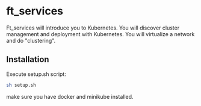 # ft_services

Ft_services will introduce you to Kubernetes. You will discover cluster management and
deployment with Kubernetes. You will virtualize a network and do "clustering".

## Installation

Execute setup.sh script:

```bash
sh setup.sh
```

make sure you have docker and minikube installed.
